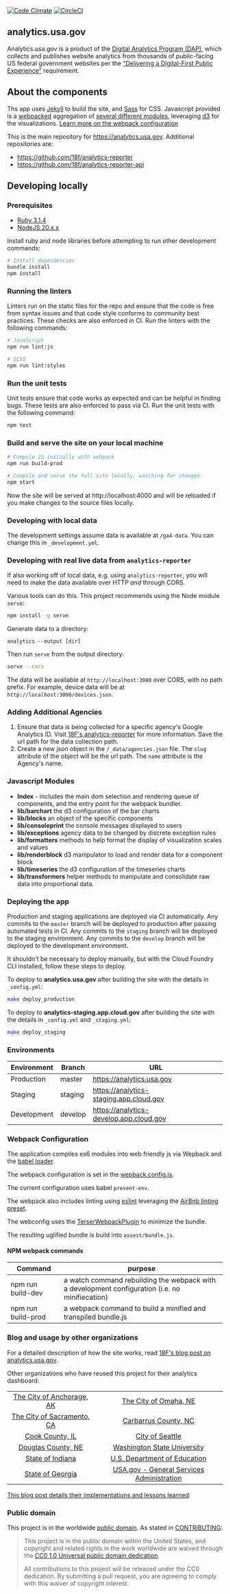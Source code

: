 [![Code Climate](https://codeclimate.com/github/18F/analytics.usa.gov/badges/gpa.svg)](https://codeclimate.com/github/18F/analytics.usa.gov)  [![CircleCI](https://circleci.com/gh/18F/analytics.usa.gov.svg?style=shield)](https://circleci.com/gh/18F/analytics.usa.gov)

## analytics.usa.gov

Analytics.usa.gov is a product of the [Digital Analytics Program (DAP)](https://github.com/digital-analytics-program/gov-wide-code), which collects and publishes website analytics from thousands of public-facing US federal government websites per the ["Delivering a Digital-First Public Experience"](https://www.whitehouse.gov/wp-content/uploads/2023/09/M-23-22-Delivering-a-Digital-First-Public-Experience.pdf) requirement.

## About the components

Ths app uses [Jekyll](https://jekyllrb.com) to build the site, and [Sass](https://sass-lang.com/) for CSS.  Javascript provided is a [webpacked](https://webpack.js.org/) aggregation of [several different modules](#javascript-modules), leveraging [d3](https://d3js.org/) for the visualizations. [Learn more on the webpack configuration](#webpack-configuration)

This is the main repository for https://analytics.usa.gov.
Additional repositories are:

* https://github.com/18f/analytics-reporter
* https://github.com/18f/analytics-reporter-api

## Developing locally

### Prerequisites

* [Ruby 3.1.4](https://www.ruby-lang.org/en/)
* [NodeJS 20.x.x](https://nodejs.org/en)

Install ruby and node libraries before attempting to run other development
commands:

```bash
# Install dependencies
bundle install
npm install
```

### Running the linters

Linters run on the static files for the repo and ensure that the code is free
from syntax issues and that code style conforms to community best practices.
These checks are also enforced in CI. Run the linters with the following
commands:

```bash
# JavaScript
npm run lint:js
```

```bash
# SCSS
npm run lint:styles
```

### Run the unit tests

Unit tests ensure that code works as expected and can be helpful in finding
bugs. These tests are also enforced to pass via CI. Run the unit tests with the
following command:

```bash
npm test
```

### Build and serve the site on your local machine

```bash
# Compile JS initially with webpack
npm run build-prod

# Compile and serve the full site locally, watching for changes.
npm start
```

Now the site will be served at http://localhost:4000 and will be reloaded if you
make changes to the source files locally.

### Developing with local data

The development settings assume data is available at `/ga4-data`. You can change this in `_development.yml`.

### Developing with real live data from `analytics-reporter`

If also working off of local data, e.g. using `analytics-reporter`, you will need to make the data available over HTTP _and_ through CORS.

Various tools can do this. This project recommends using the Node module `serve`:

```bash
npm install -g serve
```

Generate data to a directory:

```
analytics --output [dir]
```

Then run `serve` from the output directory:

```bash
serve --cors
```

The data will be available at `http://localhost:3000` over CORS, with no path prefix. For example, device data will be at `http://localhost:3000/devices.json`.

### Adding Additional Agencies

1. Ensure that data is being collected for a specific agency's Google Analytics ID. Visit [18F's analytics-reporter](https://github.com/18F/analytics-reporter) for more information. Save the url path for the data collection path.
1. Create a new json object in the `/_data/agencies.json` file. The `slug` attribute of the object will be the url path. The `name` attribute is the Agency's name.

### Javascript Modules
* **Index** - includes the main dom selection and rendering queue of components, and the entry point for the webpack bundler.
* **lib/barchart** the d3 configuration of the bar charts
* **lib/blocks** an object of the specific components
* **lib/consoleprint** the console messages displayed to users
* **lib/exceptions** agency data to be changed by discrete exception rules
* **lib/formatters** methods to help format the display of visualization scales and values
* **lib/renderblock** d3 manipulator to load and render data for a component block
* **lib/timeseries** the d3 configuration of the timeseries charts
* **lib/transformers** helper methods to manipulate and consolidate raw data into proportional data.

### Deploying the app

Production and staging applications are deployed via CI automatically. Any
commits to the `master` branch will be deployed to production after passing
automated tests in CI. Any commits to the `staging` branch will be deployed to
the staging environment. Any commits to the `develop` branch will be deployed to
the development environment.

It shouldn't be necessary to deploy manually, but with the Cloud Foundry CLI
installed, follow these steps to deploy.

To deploy to **analytics.usa.gov** after building the site with the details in `_config.yml`:

```bash
make deploy_production
```

To deploy to **analytics-staging.app.cloud.gov** after building the site with the details in `_config.yml` and `_staging.yml`:

```bash
make deploy_staging
```

### Environments

| Environment | Branch | URL |
|-------------| ------ | --- |
| Production | master | https://analytics.usa.gov |
| Staging | staging | https://analytics-staging.app.cloud.gov |
| Development | develop | https://analytics-develop.app.cloud.gov |

### Webpack Configuration

The application compiles es6 modules into web friendly js via Wepback and the [babel loader](https://webpack.js.org/loaders/babel-loader/).

The webpack configuration is set in the [wepback.config.js](./webpack.config.js).

The current configuration uses babel `present-env`.

The webpack also includes linting using [eslint](https://eslint.org/) leveraging the [AirBnb linting preset](https://www.npmjs.com/package/eslint-config-airbnb).

The webconfig uses the [TerserWebpackPlugin](https://webpack.js.org/plugins/terser-webpack-plugin/) to minimize the bundle.

The resulting uglified bundle is build into `assest/bundle.js`.

#### NPM webpack commands

| Command | purpose |
|-------------| ------ |
| npm run build-dev | a watch command rebuilding the webpack with a development configuration (i.e. no minifiecation) |
| npm run build-prod | a webpack command to build a minified and transpiled bundle.js |

### Blog and usage by other organizations

For a detailed description of how the site works, read [18F's blog post on analytics.usa.gov](https://18f.gsa.gov/2015/03/19/how-we-built-analytics-usa-gov/).

Other organizations who have reused this project for their analytics dashboard:

|                                                                       |                                                                                        |
|:---------------------------------------------------------------------:|:--------------------------------------------------------------------------------------:|
| [The City of Anchorage, AK](https://analytics.muni.org/)              | [The City of Omaha, NE](https://analytics.cityofomaha.org/) |
| [The City of Sacramento, CA](https://analytics.cityofsacramento.org/) | [Carbarrus County, NC](http://analytics.cabarruscounty.us/) |
| [Cook County, IL](http://opendocs.cookcountyil.gov/analytics/)        | [City of Seattle](https://www.seattle.gov/about-our-digital-properties/web-analytics) |
| [Douglas County, NE](http://analytics.douglascounty-ne.gov/)          | [Washington State University](https://analytics.wsu.edu/) |
| [State of Indiana](https://analytics.in.gov/)                         | [U.S. Department of Education](http://www2.ed.gov/analytics) |
| [State of Georgia](https://analytics.georgia.gov/)                    | [USA.gov - General Services Administration](https://www.usa.gov/website-analytics/) |

[This blog post details their implementations and lessons learned](https://18f.gsa.gov/2016/01/05/tips-for-adapting-analytics-usa-gov/).

### Public domain

This project is in the worldwide [public domain](LICENSE.md). As stated in [CONTRIBUTING](CONTRIBUTING.md):

> This project is in the public domain within the United States, and copyright and related rights in the work worldwide are waived through the [CC0 1.0 Universal public domain dedication](https://creativecommons.org/publicdomain/zero/1.0/).
>
> All contributions to this project will be released under the CC0 dedication. By submitting a pull request, you are agreeing to comply with this waiver of copyright interest.
